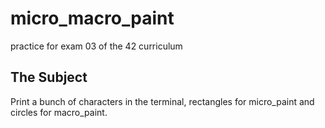 # micro_macro_paint
practice for exam 03 of the 42 curriculum

## The Subject
Print a bunch of characters in the terminal, rectangles for micro_paint and circles for macro_paint.
